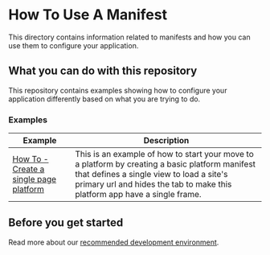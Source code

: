# How To Use A Manifest

This directory contains information related to manifests and how you can use them to configure your application.

## What you can do with this repository

This repository contains examples showing how to configure your application differently based on what you are trying to do.

### Examples

| Example                                                                   | Description                                                                                                                                                                                                               |
| ------------------------------------------------------------------------- | ------------------------------------------------------------------------------------------------------------------------------------------------------------------------------------------------------------------------- |
| [How To - Create a single page platform](./create-a-single-page-platform) | This is an example of how to start your move to a platform by creating a basic platform manifest that defines a single view to load a site's primary url and hides the tab to make this platform app have a single frame. |

## Before you get started

Read more about our [recommended development environment](https://developers.openfin.co/of-docs/docs/set-up-your-dev-environment).
